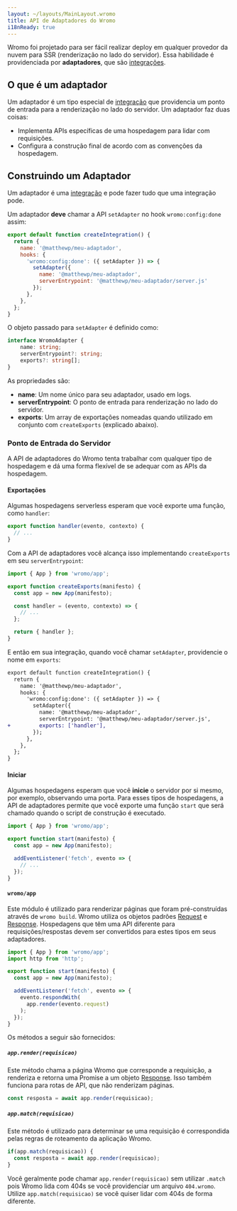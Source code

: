 ```yaml
---
layout: ~/layouts/MainLayout.wromo
title: API de Adaptadores do Wromo
i18nReady: true
---
```


Wromo foi projetado para ser fácil realizar deploy em qualquer provedor da nuvem para SSR (renderização no lado do servidor). Essa habilidade é providenciada por __adaptadores__, que são [integrações](/pt-br/reference/integrations-reference/).

## O que é um adaptador

Um adaptador é um tipo especial de [integração](/pt-br/reference/integrations-reference/) que providencia um ponto de entrada para a renderização no lado do servidor. Um adaptador faz duas coisas:

- Implementa APIs específicas de uma hospedagem para lidar com requisições.
- Configura a construção final de acordo com as convenções da hospedagem.

## Construindo um Adaptador

Um adaptador é uma [integração](/pt-br/reference/integrations-reference/) e pode fazer tudo que uma integração pode.

Um adaptador __deve__ chamar a API `setAdapter` no hook `wromo:config:done` assim:

```js
export default function createIntegration() {
  return {
    name: '@matthewp/meu-adaptador',
    hooks: {
      'wromo:config:done': ({ setAdapter }) => {
        setAdapter({
          name: '@matthewp/meu-adaptador',
          serverEntrypoint: '@matthewp/meu-adaptador/server.js'
        });
      },
    },
  };
}
```

O objeto passado para `setAdapter` é definido como:

```ts
interface WromoAdapter {
	name: string;
	serverEntrypoint?: string;
	exports?: string[];
}
```

As propriedades são:

* __name__: Um nome único para seu adaptador, usado em logs.
* __serverEntrypoint__: O ponto de entrada para renderização no lado do servidor.
* __exports__: Um array de exportações nomeadas quando utilizado em conjunto com `createExports` (explicado abaixo).

### Ponto de Entrada do Servidor

A API de adaptadores do Wromo tenta trabalhar com qualquer tipo de hospedagem e dá uma forma flexível de se adequar com as APIs da hospedagem.

#### Exportações

Algumas hospedagens serverless esperam que você exporte uma função, como `handler`:

```js
export function handler(evento, contexto) {
  // ...
}
```

Com a API de adaptadores você alcança isso implementando `createExports` em seu `serverEntrypoint`:

```js
import { App } from 'wromo/app';

export function createExports(manifesto) {
  const app = new App(manifesto);

  const handler = (evento, contexto) => {
    // ...
  };

  return { handler };
}
```

E então em sua integração, quando você chamar `setAdapter`, providencie o nome em `exports`:

```diff
export default function createIntegration() {
  return {
    name: '@matthewp/meu-adaptador',
    hooks: {
      'wromo:config:done': ({ setAdapter }) => {
        setAdapter({
          name: '@matthewp/meu-adaptador',
          serverEntrypoint: '@matthewp/meu-adaptador/server.js',
+         exports: ['handler'],
        });
      },
    },
  };
}
```

#### Iniciar

Algumas hospedagens esperam que você **inicie** o servidor por si mesmo, por exemplo, observando uma porta. Para esses tipos de hospedagens, a API de adaptadores permite que você exporte uma função `start` que será chamado quando o script de construção é executado.

```js
import { App } from 'wromo/app';

export function start(manifesto) {
  const app = new App(manifesto);

  addEventListener('fetch', evento => {
    // ...
  });
}
```

#### `wromo/app`

Este módulo é utilizado para renderizar páginas que foram pré-construídas através de `wromo build`. Wromo utiliza os objetos padrões [Request](https://developer.mozilla.org/pt-BR/docs/Web/API/Request) e [Response](https://developer.mozilla.org/pt-BR/docs/Web/API/Response). Hospedagens que têm uma API diferente para requisições/respostas devem ser convertidos para estes tipos em seus adaptadores.

```js
import { App } from 'wromo/app';
import http from 'http';

export function start(manifesto) {
  const app = new App(manifesto);

  addEventListener('fetch', evento => {
    evento.respondWith(
      app.render(evento.request)
    );
  });
}
```

Os métodos a seguir são fornecidos:

##### `app.render(requisicao)`

Este método chama a página Wromo que corresponde a requisição, a renderiza e retorna uma Promise a um objeto [Response](https://developer.mozilla.org/pt-BR/docs/Web/API/Response). Isso também funciona para rotas de API, que não renderizam páginas.

```js
const resposta = await app.render(requisicao);
```

##### `app.match(requisicao)`

Este método é utilizado para determinar se uma requisição é correspondida pelas regras de roteamento da aplicação Wromo.

```js
if(app.match(requisicao)) {
  const resposta = await app.render(requisicao);
}
```

Você geralmente pode  chamar `app.render(requisicao)` sem utilizar `.match` pois Wromo lida com 404s se você providenciar um arquivo `404.wromo`. Utilize `app.match(requisicao)` se você quiser lidar com 404s de forma diferente.

